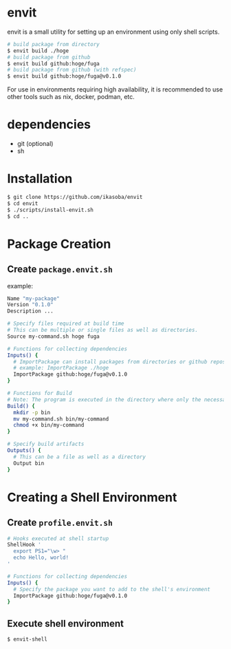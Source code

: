 # envit

envit is a small utility for setting up an environment using only shell scripts.

```sh
# build package from directory
$ envit build ./hoge
# build package from github
$ envit build github:hoge/fuga
# build package from github (with refspec)
$ envit build github:hoge/fuga@v0.1.0
```

For use in environments requiring high availability, it is recommended to use other tools such as nix, docker, podman, etc.

# dependencies
- git (optional)
- sh

# Installation

```sh
$ git clone https://github.com/ikasoba/envit
$ cd envit
$ ./scripts/install-envit.sh
$ cd ..
```

# Package Creation

## Create `package.envit.sh`

example:
```sh
Name "my-package"
Version "0.1.0"
Description ...

# Specify files required at build time
# This can be multiple or single files as well as directories.
Source my-command.sh hoge fuga

# Functions for collecting dependencies
Inputs() {
  # ImportPackage can install packages from directories or github repositories
  # example: ImportPackage ./hoge
  ImportPackage github:hoge/fuga@v0.1.0
}

# Functions for Build
# Note: The program is executed in the directory where only the necessary files are copied, not in the root directory of the package.
Build() {
  mkdir -p bin
  mv my-command.sh bin/my-command
  chmod +x bin/my-command
}

# Specify build artifacts
Outputs() {
  # This can be a file as well as a directory
  Output bin
}
```

# Creating a Shell Environment
## Create `profile.envit.sh`
```sh
# Hooks executed at shell startup
ShellHook '
  export PS1="\w> "
  echo Hello, world!
'

# Functions for collecting dependencies
Inputs() {
  # Specify the package you want to add to the shell's environment
  ImportPackage github:hoge/fuga@v0.1.0
}
```

## Execute shell environment
```sh
$ envit-shell
```